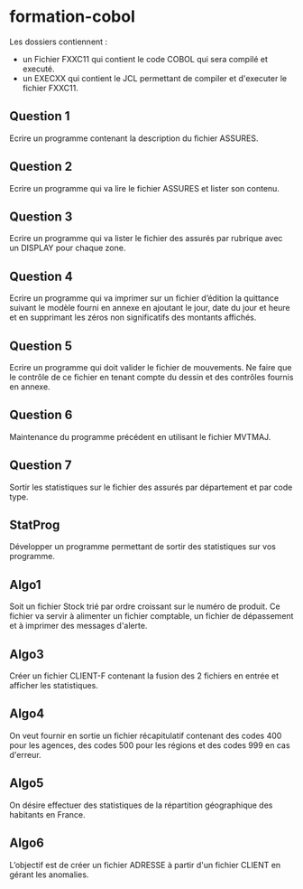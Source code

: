 # formation-cobol

Les dossiers contiennent :

- un Fichier FXXC11 qui contient le code COBOL qui sera compilé et executé.
- un EXECXX qui contient le JCL permettant de compiler et d'executer le fichier FXXC11.

## Question 1

Ecrire un programme contenant la description du fichier ASSURES.

## Question 2

Ecrire un programme qui va lire le fichier ASSURES et lister son contenu.

## Question 3

Ecrire un programme qui va lister le fichier des assurés par rubrique avec un DISPLAY pour chaque zone.

## Question 4

Ecrire un programme qui va imprimer sur un fichier d’édition la quittance suivant le modèle fourni en annexe en ajoutant le jour, date du jour et heure et en supprimant les zéros non significatifs des montants affichés.

## Question 5

Ecrire un programme qui doit valider le fichier de mouvements.
Ne faire que le contrôle de ce fichier en tenant compte du dessin et des contrôles fournis en annexe.

## Question 6

Maintenance du programme précédent en utilisant le fichier MVTMAJ.

## Question 7

Sortir les statistiques sur le fichier des assurés par département et par code type.

## StatProg

Développer un programme permettant de sortir des statistiques sur vos programme.

## Algo1

Soit un fichier Stock trié par ordre croissant sur le numéro de produit.
Ce fichier va servir à alimenter un fichier comptable, un fichier de dépassement et à imprimer des messages d'alerte.

## Algo3

Créer un fichier CLIENT-F contenant la fusion des 2 fichiers en entrée et afficher les statistiques.

## Algo4

On veut fournir en sortie un fichier récapitulatif contenant des codes 400 pour les agences, des codes 500 pour les régions et des codes 999 en cas d'erreur.

## Algo5

On désire effectuer des statistiques de la répartition géographique des habitants en France.

## Algo6

L’objectif est de créer un fichier ADRESSE à partir d'un fichier CLIENT en gérant les anomalies.
